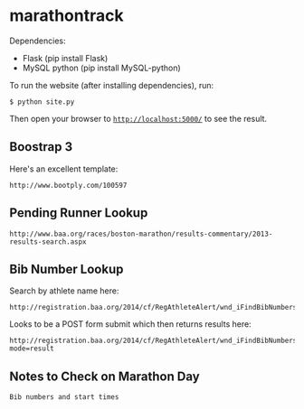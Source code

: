 marathontrack
=====

Dependencies:
* Flask (pip install Flask)
* MySQL python (pip install MySQL-python)

To run the website (after installing dependencies), run:

	$ python site.py
	
Then open your browser to [`http://localhost:5000/`](http://localhost:5000/) to see the result.

## Boostrap 3

Here's an excellent template:

	http://www.bootply.com/100597
	
## Pending Runner Lookup
	
	http://www.baa.org/races/boston-marathon/results-commentary/2013-results-search.aspx

## Bib Number Lookup

Search by athlete name here:

	http://registration.baa.org/2014/cf/RegAthleteAlert/wnd_iFindBibNumbers.cfm

Looks to be a POST form submit which then returns results here:

	http://registration.baa.org/2014/cf/RegAthleteAlert/wnd_iFindBibNumbers.cfm?mode=result
	
## Notes to Check on Marathon Day

	Bib numbers and start times
	
